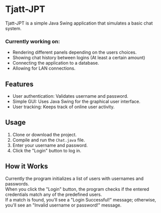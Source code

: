 # Tjatt-JPT

Tjatt-JPT is a simple Java Swing application that simulates a basic chat system.

### Currently working on:
- Rendering different panels depending on the users choices.
- Showing chat history between logins (At least a certain amount)
- Connecting the application to a database.
- Allowing for LAN connections.

## Features

- User authentication: Validates username and password.
- Simple GUI: Uses Java Swing for the graphical user interface.
- User tracking: Keeps track of online user activity.

## Usage

1. Clone or download the project.
2. Compile and run the `Chat.java` file.
3. Enter your username and password.
4. Click the "Login" button to log in.

## How it Works

<p>
Currently the program initializes a list of users with usernames and passwords. <br>
When you click the "Login" button, the program checks if the entered credentials match any of the predefined users.<br>
If a match is found, you'll see a "Login Successful!" message; otherwise, you'll see an "Invalid username or password!" message.
</p>
